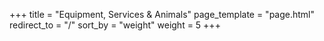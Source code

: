 +++
title = "Equipment, Services & Animals"
page_template = "page.html"
redirect_to = "/"
sort_by = "weight"
weight = 5
+++
